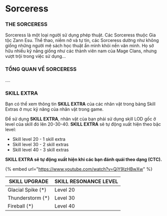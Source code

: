 # Sorceress

### THE SORCERESS

Sorceress là một loại người sử dụng phép thuật. Các Sorceress thuộc Gia tộc Zann Esu. Thể thao, niềm nở và tự tin, các Sorceress dường như không giống những người mê sách học thuật ẩn mình khỏi nền văn minh. Họ sở hữu nhiều kỹ năng giống như các thành viên nam của Mage Clans, nhưng vượt trội trong việc sử dụng…

### TỔNG QUAN VỀ SORCERESS

....

### SKILL EXTRA

Bạn có thể xem thông tin **SKILL EXTRA** của các nhân vật trong bảng Skill Extras ở mục kỹ năng của nhân vật trong game.

Để sử dụng **SKILL EXTRA**, nhân vật của bạn phải sử dụng skill LOD gốc ở level của skill đó lên 20-30-40. **SKILL EXTRA** sẽ tự động xuất hiện theo bậc level:&#x20;

* Skill level 20 - 1 skill extra
* Skill level 30 - 2 skill extras
* Skill level 40 - 3 skill extras

**SKILL EXTRA sẽ tự động xuất hiện khi các bạn đánh quái theo dạng (CTC).**

{% embed url="https://www.youtube.com/watch?v=QjY9IzHBwXw" %}

| SKILL UPGRADE      | SKILL RESONANCE LEVEL |
| ------------------ | --------------------- |
| Glacial Spike (\*) | Level 20              |
| Thunderstorm (\*)  | Level 30              |
| Fireball (\*)      | Level 40              |
